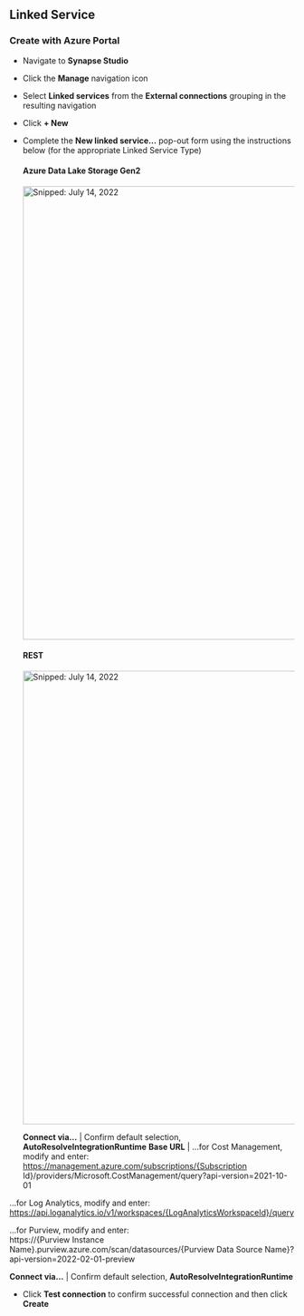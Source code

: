## Linked Service

### Create with Azure Portal

* Navigate to **Synapse Studio**
* Click the **Manage** navigation icon
* Select **Linked services** from the **External connections** grouping in the resulting navigation
* Click **+ New**
* Complete the **New linked service…** pop-out form using the instructions below (for the appropriate Linked Service Type)

  #### Azure Data Lake Storage Gen2

  <img src="https://user-images.githubusercontent.com/44923999/179089406-89004791-8bc1-4dc3-ab4d-33f624238e65.png" width="800" title="Snipped: July 14, 2022" />
  
  #### REST

  <img src="https://user-images.githubusercontent.com/44923999/179222060-d5ec7a7b-b1fa-40c3-9d78-fbb6cf6c7de4.png" width="800" title="Snipped: July 14, 2022" />

  **Connect via…** | Confirm default selection, **AutoResolveIntegrationRuntime**
  **Base URL** | ...for Cost Management, modify and enter:<br>
      https://management.azure.com/subscriptions/{Subscription Id}/providers/Microsoft.CostManagement/query?api-version=2021-10-01

...for Log Analytics, modify and enter:<br>
https://api.loganalytics.io/v1/workspaces/{LogAnalyticsWorkspaceId}/query

...for Purview, modify and enter:<br>
https://{Purview Instance Name}.purview.azure.com/scan/datasources/{Purview Data Source Name}?api-version=2022-02-01-preview

  **Connect via…** | Confirm default selection, **AutoResolveIntegrationRuntime**

* Click **Test connection** to confirm successful connection and then click **Create**
